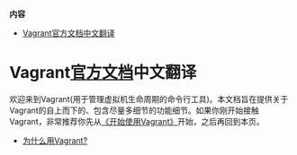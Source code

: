 <!-- START doctoc generated TOC please keep comment here to allow auto update -->
<!-- DON'T EDIT THIS SECTION, INSTEAD RE-RUN doctoc TO UPDATE -->
**内容**

- [Vagrant官方文档中文翻译](#vagrant%E5%AE%98%E6%96%B9%E6%96%87%E6%A1%A3%E4%B8%AD%E6%96%87%E7%BF%BB%E8%AF%91)

<!-- END doctoc generated TOC please keep comment here to allow auto update -->

# Vagrant[官方文档](https://www.vagrantup.com/docs/)中文翻译

欢迎来到Vagrant(用于管理虚拟机生命周期的命令行工具)。本文档旨在提供关于Vagrant的自上而下的、包含尽量多细节的功能细节。如果你刚开始接触Vagrant，非常推荐你先从[《开始使用Vagrant》](./getting_started)开始，之后再回到本页。

* [为什么用Vagrant?](./why-vagrant.md)


